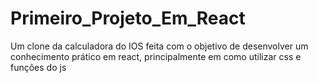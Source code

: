# Primeiro_Projeto_Em_React
Um clone da calculadora do IOS feita com o objetivo de desenvolver um conhecimento prático em react, principalmente em como utilizar css e funções do js
